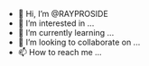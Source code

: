 - 👋 Hi, I’m @RAYPROSIDE
- 👀 I’m interested in ...
- 🌱 I’m currently learning ...
- 💞️ I’m looking to collaborate on ...
- 📫 How to reach me ...

<!---
RAYPROSIDE/RAYPROSIDE is a ✨ special ✨ repository because its `README.md` (this file) appears on your GitHub profile.
You can click the Preview link to take a look at your changes.
--->
